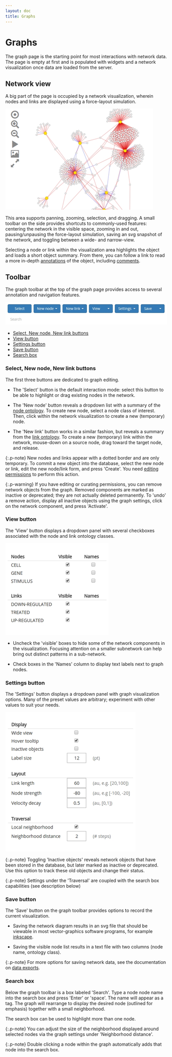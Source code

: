```yaml
---
layout: doc
title: Graphs
---
```


# Graphs

The graph page is the starting point for most interactions with network data. The page is empty at first and is populated with widgets and a network visualization once data are loaded from the server.



## Network view

A big part of the page is occupied by a network visualization, wherein nodes and links are displayed using a force-layout simulation. 

![Network example](img/graph_network.jpg)

This area supports panning, zooming, selection, and dragging. A small toolbar on the side provides shortcuts to commonly-used features: centering the network in the visible space, zooming in and out, pausing/unpausing the force-layout simulation, saving an svg snapshot of the network, and toggling between a wide- and narrow-view.

Selecting a node or link within the visualization area highlights the object and loads a short object summary. From there, you can follow a link to read a more in-depth [annotations](annotations.html) of the object, including [comments](comments.html). 



## Toolbar

The graph toolbar at the top of the graph page provides access to several annotation and navigation features.

![Toolbar on graph page](img/graph_toolbar.jpg)

 - <a href="#edit">Select, New node, New link buttons</a>
 - <a href="#view">View button</a>
 - <a href="#settings">Settings button</a>
 - <a href="#save">Save button</a>
 - <a href="#search">Search box</a>



<a name="edit"></a>

### Select, New node, New link buttons

The first three buttons are dedicated to graph editing. 

- The 'Select' button is the default interaction mode: select this button to be able to highlight or drag existing nodes in the network.

- The 'New node' button reveals a dropdown list with a summary of the [node ontology](ontologies.html). To create new node, select a node class of interest. Then, click within the network visualization to create a new (temporary) node.

- The 'New link' button works in a similar fashion, but reveals a summary from the [link ontology](ontologies.html). To create a new (temporary) link within the network, mouse-down on a source node, drag toward the target node, and release. 

{:.p-note}
New nodes and links appear with a dotted border and are only temporary. 
To commit a new object into the database, select the new node or link, edit the 
new node/link form, and press 'Create'. You need 
[editing permissions](permissions.html) to perform this action. 

{:.p-warning}
If you have editing or curating permissions, you can remove network objects from the graph. 
Removed components are marked as inactive or deprecated; they are not actually deleted permanently. To 'undo' a remove action, display all inactive objects using the graph settings, click on the network component, and press 'Activate'.



<a name="view"></a>

### View button

The 'View' button displays a dropdown panel with several checkboxes associated with the node and link ontology classes.

![Graph toolbar view dropdown](img/graph_view.jpg)

 - Uncheck the 'visible' boxes to hide some of the network components in the visualization. Focusing attention on a smaller subnetwork can help bring out distinct patterns in a sub-network. 

 - Check boxes in the 'Names' column to display text labels next to graph nodes.



<a name="settings"></a>

### Settings button

The 'Settings' button displays a dropdown panel with graph visualization options. 
Many of the preset values are arbitrary; experiment with other values to suit your needs.

![Graph toolbar view dropdown](img/graph_settings.jpg)

{:.p-note}
Toggling 'Inactive objects' reveals network objects that have been stored in the database, but later marked as inactive or deprecated. Use this option to track these old objects and change their status.

{:.p-note}
Settings under the 'Traversal' are coupled with the search box capabilities (see description below)



<a name="save"></a>

### Save button

The 'Save' button on the graph toolbar provides options to record the current visualization. 

 - Saving the network diagram results in an svg file that should be viewable in most vector-graphics software programs, for example [inkscape](https://inkscape.org). 

 - Saving the visible node list results in a text file with two columns (node name, ontology class).

{:.p-note}
For more options for saving network data, see the documentation on [data exports](dataexport.html).


<a name="search"></a>

### Search box

Below the graph toolbar is a box labeled 'Search'. Type a node node name into the 
search box and press 'Enter' or 'space'. The name will appear as a tag. The graph 
will rearrange to display the desired node (outlined for emphasis) together with a small
neighborhood.

The search box can be used to highlight more than one node.

{:.p-note}
You can adjust the size of the neighborhood displayed around selected nodes via
the graph settings under 'Neighborhood distance'.

{:.p-note}
Double clicking a node within the graph automatically adds that node into the search box.

